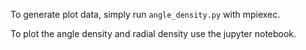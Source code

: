 
To generate plot data, simply run ```angle_density.py``` with mpiexec.

To plot the angle density and radial density use the jupyter notebook.
